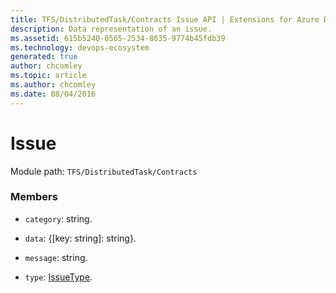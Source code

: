 ```yaml
---
title: TFS/DistributedTask/Contracts Issue API | Extensions for Azure DevOps Services
description: Data representation of an issue.
ms.assetid: 615b5240-0565-2534-8635-9774b45fdb39
ms.technology: devops-ecosystem
generated: true
author: chcomley
ms.topic: article
ms.author: chcomley
ms.date: 08/04/2016
---
```


# Issue

Module path: `TFS/DistributedTask/Contracts`

### Members

- `category`: string.

- `data`: {[key: string]: string}.

- `message`: string.

- `type`: [IssueType](../../../TFS/DistributedTask/Contracts/IssueType.md).
